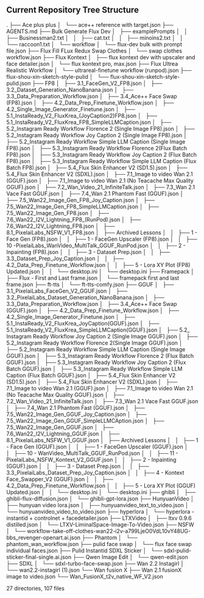 ## Current Repository Tree Structure
.
├── Ace plus plus
│   └── ace++ reference with target.json
├── AGENTS.md
├── Bulk Generate Flux Dev
│   ├── examplePrompts
│   │   ├── Businessman2.txt
│   │   ├── cat.txt
│   │   ├── minoins2.txt
│   │   └── raccoon1.txt
│   └── workflow
│       └── flux-dev bulk with prompt file.json
├── Flux Fill FLux Redux Swap Clothes
│   └── swap clothes workflow.json
├── Flux Kontext
│   ├── flux kontext dev with upscaler and face detailer.json
│   └── flux kontext pro, max.json
├── Flux Ultrea Realistic Workflow
│   └── ultrareal-finetune workflow (runpod).json
├── flux-shou-xin-sketch-style-pulid
│   └── flux-shou-xin-sketch-style-pulid.json
├── FP8
│   ├── 3.1_FaceGen_V2_FP8.json
│   ├── 3.2_Dataset_Generation_NanoBanana.json
│   ├── 3.3_Data_Preparation_Workflow.json
│   ├── 3.4_Ace++ Face Swap (FP8).json
│   ├── 4.2_Data_Prep_Finetune_Workflow.json
│   ├── 4.2_Single_Image_Generator_Finetune.json
│   ├── 5.1_InstaReady_V2_FluxKrea_(JoyCaption2)FP8.json
│   ├── 5.1_InstaReady_V2_FluxKrea_FP8_SimpleLLMCaption.json
│   ├── 5.2_Instagram Ready Workflow Florence 2 (Single Image FP8).json
│   ├── 5.2_Instagram Ready Workflow Joy Caption 2 (Single Image FP8).json
│   ├── 5.2_Instagram Ready Workflow Simple LLM Caption (Single Image FP8).json
│   ├── 5.3_Instagram Ready Workflow Florence 2(Flux Batch FP8).json
│   ├── 5.3_Instagram Ready Workflow Joy Caption 2 (Flux Batch FP8).json
│   ├── 5.3_Instagram Ready Workflow Simple LLM Caption (Flux Batch FP8).json
│   ├── 5.4_Flux Skin Enhancer V2 (SD1.5).json
│   ├── 5.4_Flux Skin Enhancer V2 (SDXL).json
│   ├── 7.1_Image to video Wan 2.1 (GGUF).json
│   ├── 7.1_Image to video Wan 2.1 (No Teacache Max Quality GGUF).json
│   ├── 7.2_Wan_Video_21_InfiniteTalk.json
│   ├── 7.3_Wan 2.1 Vace Fast GGUF.json
│   ├── 7.4_Wan 2.1 Phantom Fast (GGUF).json
│   ├── 7.5_Wan22_Image_Gen_FP8_Joy_Caption.json
│   ├── 7.5_Wan22_Image_Gen_FP8_SimpleLLMCaption.json
│   ├── 7.5_Wan22_Image_Gen_FP8.json
│   ├── 7.6_Wan22_I2V_Lightning_FP8_(RunPod).json
│   ├── 7.6_Wan22_I2V_Lightning_FP8.json
│   ├── 8.1_PixelaiLabs_NSFW_V1_FP8.json
│   ├── Archived Lessons
│   │   ├── 1 - Face Gen (FP8).json
│   │   ├── 1 - FaceGen Upscaler (FP8).json
│   │   ├── 10 -PixelaiLabs_WanVideo_MultiTalk_GGUF_RunPod.json
│   │   ├── 2 - Inpainting (FP8).json
│   │   ├── 3 - Dataset Prep.json
│   │   ├── 3.3_Dataset_Prep_Joy_Caption.json
│   │   ├── 4.2_Data_Prep_Finetune_Workflow.json
│   │   ├── 5 - Lora XY Plot (FP8) Updated.json
│   │   └── desktop.ini
│   └── desktop.ini
├── Framepack
│   ├── Flux - First and Last frame.json
│   └── framepack first and last frame.json
├── ft-tts
│   └── ft-tts-comfy.json
├── GGUF
│   ├── 3.1_PixelaiLabs_FaceGen_V2_GGUF.json
│   ├── 3.2_PixelaiLabs_Dataset_Generation_NanoBanana.json
│   ├── 3.3_Data_Preparation_Workflow.json
│   ├── 3.4_Ace++ Face Swap (GGUF).json
│   ├── 4.2_Data_Prep_Finetune_Workflow.json
│   ├── 4.2_Single_Image_Generator_Finetune.json
│   ├── 5.1_InstaReady_V2_FluxKrea_JoyCaption(GGUF).json
│   ├── 5.1_InstaReady_V2_FluxKrea_SimpleLLMCaption(GGUF).json
│   ├── 5.2_ Instagram Ready Workflow Joy Caption 2 (Single Image GGUF).json
│   ├── 5.2_Instagram Ready Workflow Florence 2(Single Image GGUF).json
│   ├── 5.2_Instagram Ready Workflow Simple LLM Caption (Single Image GGUF).json
│   ├── 5.3_Instagram Ready Workflow Florence 2 (Flux Batch GGUF).json
│   ├── 5.3_Instagram Ready Workflow Joy Caption 2 (Flux Batch GGUF).json
│   ├── 5.3_Instagram Ready Workflow Simple LLM Caption (Flux Batch GGUF).json
│   ├── 5.4_Flux Skin Enhancer V2 (SD1.5).json
│   ├── 5.4_Flux Skin Enhancer V2 (SDXL).json
│   ├── 7.1_Image to video Wan 2.1 (GGUF).json
│   ├── 7.1_Image to video Wan 2.1 (No Teacache Max Quality GGUF).json
│   ├── 7.2_Wan_Video_21_InfiniteTalk.json
│   ├── 7.3_Wan 2.1 Vace Fast GGUF.json
│   ├── 7.4_Wan 2.1 Phantom Fast (GGUF).json
│   ├── 7.5_Wan22_Image_Gen_GGUF_Joy_Caption.json
│   ├── 7.5_Wan22_Image_Gen_GGUF_SimpleLLMCAption.json
│   ├── 7.5_Wan22_Image_Gen_GGUF.json
│   ├── 7.6_Wan22_I2V_Lightning_GGUF.json
│   ├── 8.1_PixelaiLabs_NSFW_V1_GGUF.json
│   ├── Archived Lessons
│   │   ├── 1 - Face Gen (GGUF).json
│   │   ├── 1 - FaceGen Upscaler (GGUF).json
│   │   ├── 10 - WanVideo_MultiTalk_GGUF_RunPod.json
│   │   ├── 11 - PixelaiLabs_NSFW_Kontext_V2_GGUF.json
│   │   ├── 2 - Inpainting (GGUF).json
│   │   ├── 3 - Dataset Prep.json
│   │   ├── 3.3_PixelaiLabs_Dataset_Prep_Joy_Caption.json
│   │   ├── 4 - Kontext Face_Swapper_V2 (GGUF).json
│   │   ├── 4.2_Data_Prep_Finetune_Workflow.json
│   │   ├── 5 - Lora XY Plot (GGUF) Updated.json
│   │   └── desktop.ini
│   └── desktop.ini
├── ghibli
│   ├── ghibli-flux-diffusion.json
│   └── ghibli-gpt-lora.json
├── HunyuanVideo
│   ├── hunyuan video lora.json
│   ├── hunyuanvideo_text_to_video.json
│   └── hunyuanvideo_video_to_video.json
├── hyperlora
│   └── hyperlora - instantid + controlnet + facedetailer.json
├── LTXVideo
│   ├── ltxv 0.9.6 distilled.json
│   └── LTXV-LiminalSpace-Image-To-Video.json
├── NSFW
│   └── workflow-take-off-clothes-wan22-i2v-a799LjeO0VdL10vY48UG-bbs_revenger-openart.ai.json
├── Phantom
│   └── phantom_wan_workflow.json
├── pulid face swap
│   └── flux face swap individual faces.json
├── Pulid Instantid SDXL Sticker
│   └── sdxl-pulid-sticker-final-single.ai.json
├── Qwen Image Edit
│   └── qwen-edit.json
├── SDXL
│   └── sdxl-turbo-face-swap.json
├── Wan 2.2 Instagirl
│   └── wan2.2-instagirl (1).json
└── Wan fusion X
    ├── Wan 2.1 fusionX image to video.json
    └── Wan_FusionX_t2v_native_WF_V2.json

27 directories, 107 files
